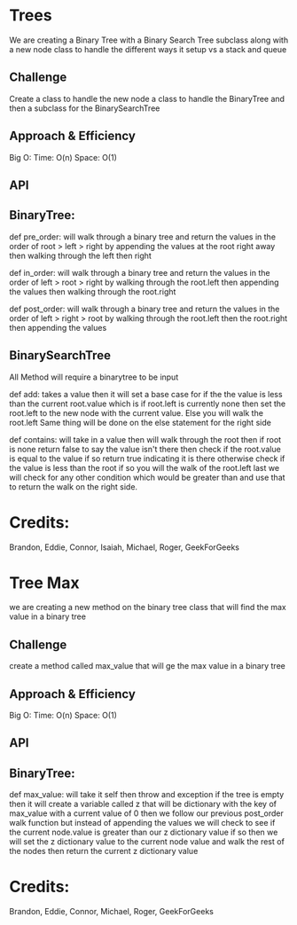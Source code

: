 # Trees
<!-- Short summary or background information -->
We are creating a Binary Tree with a Binary Search Tree subclass along with a new node class to handle the different ways it setup vs a stack and queue

## Challenge
<!-- Description of the challenge -->
Create a class to handle the new node a class to handle the BinaryTree and then a subclass for the BinarySearchTree

## Approach & Efficiency
<!-- What approach did you take? Why? What is the Big O space/time for this approach? -->
Big O:
Time: O(n)
Space: O(1)

## API
<!-- Description of each method publicly available in each of your trees -->

## BinaryTree:

def pre_order: will walk through a binary tree and return the values in the order of root > left > right by appending the values at the root right away then walking through the left then right

def in_order: will walk through a binary tree and return the values in the order of left > root > right by walking through the root.left  then appending the values then walking through the root.right

def post_order: will walk through a binary tree and return the values in the order of left > right > root by walking through the root.left then the root.right then appending the values

## BinarySearchTree
All Method will require a binarytree to be input

def add: takes a value then it will set a base case for if the the value is less than the current root.value which is if root.left is currently none then set the root.left to the new node with the current value. Else you will walk the root.left Same thing will be done on the else statement for the right side

def contains: will take in a value then will walk through the root then if root is none return false to say the value isn't there then check if the root.value is equal to the value if so return true indicating it is there otherwise check if the value is less than the root if so you will the walk of the root.left last we will check for any other condition which would be greater than and use that to return the walk on the right side.

# Credits:
Brandon, Eddie, Connor, Isaiah, Michael, Roger, GeekForGeeks

# Tree Max
<!-- Short summary or background information -->
we are creating a new method on the binary tree class that will find the max value in a binary tree

## Challenge
<!-- Description of the challenge -->
create a method called max_value that will ge the max value in a binary tree

## Approach & Efficiency
<!-- What approach did you take? Why? What is the Big O space/time for this approach? -->
Big O:
Time: O(n)
Space: O(1)

## API
<!-- Description of each method publicly available in each of your trees -->

## BinaryTree:

def max_value: will take it self then throw and exception if the tree is empty then it will create a variable called z that will be dictionary with the key of max_value with a current value of 0 then we follow our previous post_order walk function but instead of appending the values we will check to see if the current node.value is greater than our z dictionary value if so then we will set the z dictionary value to the current node value and walk the rest of the nodes
then return the current z dictionary value

# Credits:
Brandon, Eddie, Connor, Michael, Roger, GeekForGeeks

